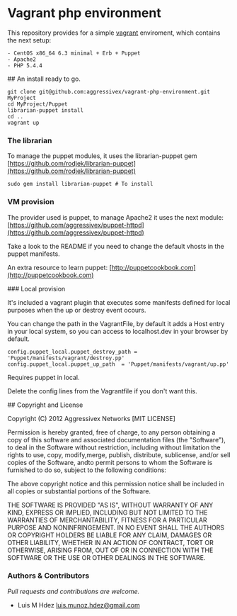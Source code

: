 # Vagrant php environment

This repository provides for a simple [vagrant](http://vagrantup.com/) 
enviroment, which contains the next setup:

    - CentOS x86_64 6.3 minimal + Erb + Puppet
    - Apache2
    - PHP 5.4.4

## An install ready to go.

    git clone git@github.com:aggressivex/vagrant-php-environment.git MyProject
    cd MyProject/Puppet
    librarian-puppet install
    cd ..
    vagrant up

### The librarian

To manage the puppet modules, it uses the librarian-puppet gem
[https://github.com/rodjek/librarian-puppet](https://github.com/rodjek/librarian-puppet) 

    sudo gem install librarian-puppet # To install

### VM provision

The provider used is puppet, to manage Apache2 it uses the next module:
[https://github.com/aggressivex/puppet-httpd](https://github.com/aggressivex/puppet-httpd) 

Take a look to the README if you need to change the default vhosts in the
puppet manifests.

An extra resource to learn puppet: 
[http://puppetcookbook.com](http://puppetcookbook.com)

### Local provision

It's included a vagrant plugin that executes some manifests defined for local
purposes when the up or destroy event ocours.

You can change the path in the VagrantFile, by default it
adds a Host entry in your local system, so you can access to localhost.dev 
in your browser by default.

    config.puppet_local.puppet_destroy_path = 'Puppet/manifests/vagrant/destroy.pp'
    config.puppet_local.puppet_up_path  = 'Puppet/manifests/vagrant/up.pp'

Requires puppet in local. 

Delete the config lines from the Vagrantfile if you don't want this.

## Copyright and License

Copyright (C) 2012 Aggressivex Networks [MIT LICENSE]

Permission is hereby granted, free of charge, to any person obtaining a copy of 
this software and associated documentation files (the "Software"), to deal in 
the Software without restriction, including without limitation the rights to 
use, copy, modify,merge, publish, distribute, sublicense, and/or sell copies of 
the Software, andto permit persons to whom the Software is furnished to do so, 
subject to the following conditions:

The above copyright notice and this permission notice shall be included in all 
copies or substantial portions of the Software.

THE SOFTWARE IS PROVIDED "AS IS", WITHOUT WARRANTY OF ANY KIND, EXPRESS OR 
IMPLIED, INCLUDING BUT NOT LIMITED TO THE WARRANTIES OF MERCHANTABILITY, FITNESS
FOR A PARTICULAR PURPOSE AND NONINFRINGEMENT. IN NO EVENT SHALL THE AUTHORS OR 
COPYRIGHT HOLDERS BE LIABLE FOR ANY CLAIM, DAMAGES OR OTHER LIABILITY, WHETHER 
IN AN ACTION OF CONTRACT, TORT OR OTHERWISE, ARISING FROM, OUT OF OR IN 
CONNECTION WITH THE SOFTWARE OR THE USE OR OTHER DEALINGS IN THE SOFTWARE.

### Authors & Contributors

*Pull requests and contributions are welcome.*

- Luis M Hdez <luis.munoz.hdez@gmail.com>